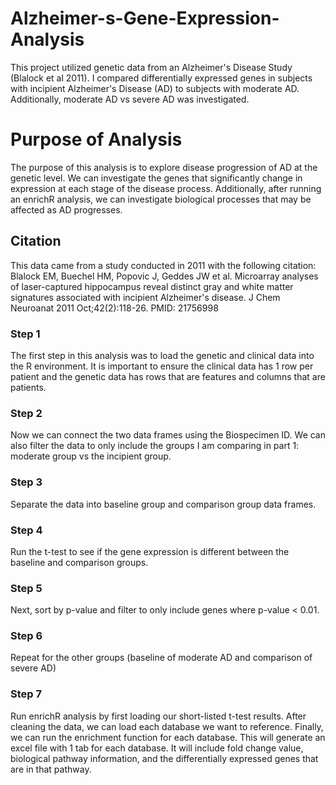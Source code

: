 # Alzheimer-s-Gene-Expression-Analysis
This project utilized genetic data from an Alzheimer's Disease Study (Blalock et al 2011). I compared differentially expressed genes in subjects with incipient Alzheimer's Disease (AD) to subjects with moderate AD. Additionally, moderate AD vs severe AD was investigated. 

# Purpose of Analysis
The purpose of this analysis is to explore disease progression of AD at the genetic level. We can investigate the genes that significantly change in expression at each stage of the disease process. Additionally, after running an enrichR analysis, we can investigate biological processes that may be affected as AD progresses. 

## Citation
This data came from a study conducted in 2011 with the following citation:
Blalock EM, Buechel HM, Popovic J, Geddes JW et al. Microarray analyses of laser-captured hippocampus reveal distinct gray and white matter signatures associated with incipient Alzheimer's disease. J Chem Neuroanat 2011 Oct;42(2):118-26. PMID: 21756998

### Step 1
The first step in this analysis was to load the genetic and clinical data into the R environment. It is important to ensure the clinical data has 1 row per patient and the genetic data has rows that are features and columns that are patients. 

### Step 2
Now we can connect the two data frames using the Biospecimen ID. We can also filter the data to only include the groups I am comparing in part 1: moderate group vs the incipient group. 

### Step 3
Separate the data into baseline group and comparison group data frames. 

### Step 4
Run the t-test to see if the gene expression is different between the baseline and comparison groups. 

### Step 5
Next, sort by p-value and filter to only include genes where p-value < 0.01. 

### Step 6 
Repeat for the other groups (baseline of moderate AD and comparison of severe AD)

### Step 7 
Run enrichR analysis by first loading our short-listed t-test results. After cleaning the data, we can load each database we want to reference. Finally, we can run the enrichment function for each database. This will generate an excel file with 1 tab for each database. It will include fold change value, biological pathway information, and the differentially expressed genes that are in that pathway. 
